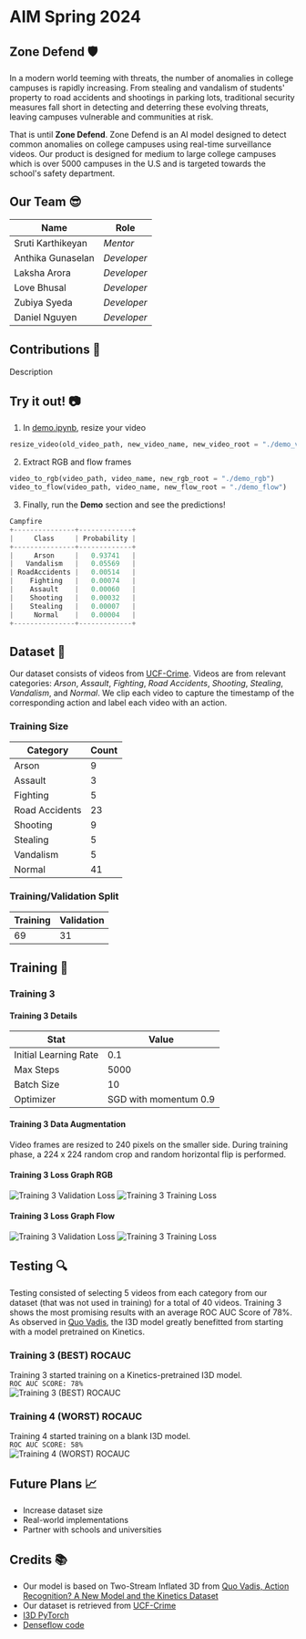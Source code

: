 # AIM Spring 2024

## Zone Defend :shield:

In a modern world teeming with threats, the number of anomalies in college campuses is rapidly increasing. From stealing and vandalism of students' property to road accidents and shootings in parking lots, traditional security measures fall short in detecting and deterring these evolving threats, leaving campuses vulnerable and communities at risk. 

That is until **Zone Defend**. Zone Defend is an AI model designed to detect common anomalies on college campuses using real-time surveillance videos. Our product is designed for medium to large college campuses which is over 5000 campuses in the U.S and is targeted towards the school's safety department.

## Our Team :sunglasses:

| Name                  | Role        |
| -------------------   | ----------- |
| Sruti Karthikeyan     | _Mentor_    |
| Anthika Gunaselan     | _Developer_ |
| Laksha Arora          | _Developer_ |
| Love Bhusal           | _Developer_ |
| Zubiya Syeda          | _Developer_ |
| Daniel Nguyen         | _Developer_ |

## Contributions :wave:

Description

## Try it out! :camera:

1. In [demo.ipynb](https://github.com/srutiswathi/AIM-Anomaly-Detection/blob/main/demo.ipynb), resize your video
```python
resize_video(old_video_path, new_video_name, new_video_root = "./demo_videos")
```

2. Extract RGB and flow frames
```python
video_to_rgb(video_path, video_name, new_rgb_root = "./demo_rgb")
video_to_flow(video_path, video_name, new_flow_root = "./demo_flow")
```
3. Finally, run the **Demo** section and see the predictions!
```python
Campfire
+---------------+-------------+
|     Class     | Probability |
+---------------+-------------+
|     Arson     |   0.93741   |
|   Vandalism   |   0.05569   |
| RoadAccidents |   0.00514   |
|    Fighting   |   0.00074   |
|    Assault    |   0.00060   |
|    Shooting   |   0.00032   |
|    Stealing   |   0.00007   |
|     Normal    |   0.00004   |
+---------------+-------------+
```

## Dataset :floppy_disk:

Our dataset consists of videos from [UCF-Crime](https://www.crcv.ucf.edu/projects/real-world/). Videos are from relevant categories: _Arson_, _Assault_, _Fighting_, _Road Accidents_, _Shooting_, _Stealing_, _Vandalism_, and _Normal_. We clip each video to capture the timestamp of the corresponding action and label each video with an action.

### Training Size

| Category | Count |
| ------------------- | ----------- |
| Arson | 9 |
| Assault | 3 |
| Fighting | 5 |
| Road Accidents | 23 |
| Shooting | 9 |
| Stealing | 5 |
| Vandalism | 5 |
| Normal | 41 |

### Training/Validation Split

| Training | Validation |
| ------------------- | ----------- |
| 69 | 31 |

## Training :robot:

### Training 3

#### Training 3 Details

| Stat | Value |
| ------------------- | ----------- |
| Initial Learning Rate | 0.1 |
| Max Steps | 5000 |
| Batch Size | 10 |
| Optimizer | SGD with momentum 0.9 |

#### Training 3 Data Augmentation

Video frames are resized to 240 pixels on the smaller side. During training phase, a 224 x 224 random crop and random horizontal flip is performed.

#### Training 3 Loss Graph RGB
![Training 3 Validation Loss](https://github.com/srutiswathi/AIM-Anomaly-Detection/blob/main/newmodels_info/Training1/validationlossrgb.png?raw=true)
![Training 3 Training Loss](https://github.com/srutiswathi/AIM-Anomaly-Detection/blob/main/newmodels_info/Training1/traininglossrgb.png?raw=true)

#### Training 3 Loss Graph Flow
![Training 3 Validation Loss](https://github.com/srutiswathi/AIM-Anomaly-Detection/blob/main/newmodels_info/Training1/validationlossflow.png?raw=true)
![Training 3 Training Loss](https://github.com/srutiswathi/AIM-Anomaly-Detection/blob/main/newmodels_info/Training1/traininglossflow.png?raw=true)

## Testing :mag:
Testing consisted of selecting 5 videos from each category from our dataset (that was not used in training) for a total of 40 videos. Training 3 shows the most promising results with an average ROC AUC Score of 78%. As observed in [Quo Vadis](https://arxiv.org/abs/1705.07750), the I3D model greatly benefitted from starting with a model pretrained on Kinetics. 
### Training 3 (BEST) ROCAUC
Training 3 started training on a Kinetics-pretrained I3D model.\
```ROC AUC SCORE: 78%```\
![Training 3 (BEST) ROCAUC](https://github.com/srutiswathi/AIM-Anomaly-Detection/blob/main/newmodels_info/Training3/rocauc3.png?raw=true)
### Training 4 (WORST) ROCAUC
Training 4 started training on a blank I3D model.\
```ROC AUC SCORE: 58%```\
![Training 4 (WORST) ROCAUC](https://github.com/srutiswathi/AIM-Anomaly-Detection/blob/main/newmodels_info/Training4/rocauc4.png?raw=true)

## Future Plans :chart_with_upwards_trend:

- Increase dataset size
- Real-world implementations
- Partner with schools and universities

## Credits :books:

- Our model is based on Two-Stream Inflated 3D from [Quo Vadis, Action Recognition? A New Model and the Kinetics Dataset](https://github.com/google-deepmind/kinetics-i3d)
- Our dataset is retrieved from [UCF-Crime](https://www.crcv.ucf.edu/projects/real-world/)
- [I3D PyTorch](https://github.com/piergiaj/pytorch-i3d/tree/master)
- [Denseflow code](https://github.com/qijiezhao/py-denseflow/tree/master)
